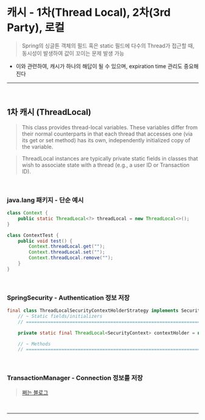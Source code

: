 # 캐시 - 1차(Thread Local), 2차(3rd Party), 로컬
> Spring의 싱글톤 객체의 필드 혹은 static 필드에 다수의 Thread가 접근할 때, 동시성이 발생하여 값이 꼬이는 문제 발생 가능
* 이와 관련하여, 캐시가 하나의 해답이 될 수 있으며, expiration time 관리도 중요해진다

<hr>
<br>

## 1차 캐시 (ThreadLocal)
> This class provides thread-local variables. These variables differ from their normal counterparts in that each thread that accesses one (via its get or set method) has its own, independently initialized copy of the variable. 

> ThreadLocal instances are typically private static fields in classes that wish to associate state with a thread (e.g., a user ID or Transaction ID).


<br>

### java.lang 패키지 - 단순 예시
```java
class Context {
    public static ThreadLocal<?> threadLocal = new ThreadLocal<>();
}

class ContextTest {
    public void test() {
        Context.threadLocal.get("");
        Context.threadLocal.set("");
        Context.threadLocal.remove("");
    }
}
```

<br>

### SpringSecurity - Authentication 정보 저장
```java
final class ThreadLocalSecurityContextHolderStrategy implements SecurityContextHolderStrategy {
	// ~ Static fields/initializers
	// =====================================================================================

	private static final ThreadLocal<SecurityContext> contextHolder = new ThreadLocal<SecurityContext>();

	// ~ Methods
	// ========================================================================================================
```


<br>

### TransactionManager - Connection 정보를 저장
> [쩌는 블로그](https://narusas.github.io/2019/07/17/Spring-Transaction-Note.html#transaction_manager_%EC%9D%B4%ED%95%B4%ED%95%98%EA%B8%B0)


<br>
<hr>
<br>
